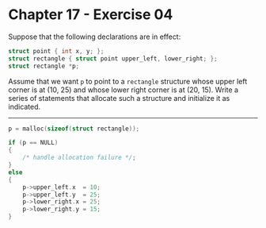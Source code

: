 # Chapter 17 - Exercise 04

Suppose that the following declarations are in effect:

```C
struct point { int x, y; };
struct rectangle { struct point upper_left, lower_right; };
struct rectangle *p;
```

Assume that we want `p` to point to a `rectangle` structure whose upper left
corner is at (10, 25) and whose lower right corner is at (20, 15).  Write a
series of statements that allocate such a structure and initialize it as
indicated.


---

```C
p = malloc(sizeof(struct rectangle));

if (p == NULL)
{
    /* handle allocation failure */;
}
else 
{ 
    p->upper_left.x  = 10;
    p->upper_left.y  = 25;
    p->lower_right.x = 25;
    p->lower_right.y = 15;
}
```
